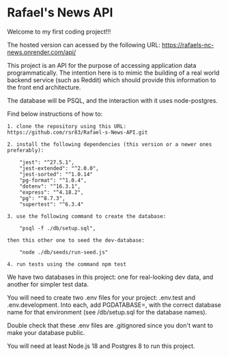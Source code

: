 # Rafael's News API

Welcome to my first coding project!!!

The hosted version can acessed by the following URL: https://rafaels-nc-news.onrender.com/api/

This project is an API for the purpose of accessing application data programmatically. The intention here is to mimic the building of a real world backend service (such as Reddit) which should provide this information to the front end architecture.

The database will be PSQL, and the interaction with it uses node-postgres.

Find below instructions of how to:

    1. clone the repository using this URL: https://github.com/rsr83/Rafael-s-News-API.git

    2. install the following dependencies (this version or a newer ones preferably):

        "jest": "^27.5.1",
        "jest-extended": "^2.0.0",
        "jest-sorted": "^1.0.14"
        "pg-format": "^1.0.4",
        "dotenv": "^16.3.1",
        "express": "^4.18.2",
        "pg": "^8.7.3",
        "supertest": "^6.3.4"

    3. use the following command to create the database:

        "psql -f ./db/setup.sql",

    then this other one to seed the dev-database:

        "node ./db/seeds/run-seed.js"

    4. run tests using the command npm test

We have two databases in this project: one for real-looking dev data, and another for simpler test data.

You will need to create two .env files for your project: .env.test and .env.development. Into each, add PGDATABASE=, with the correct database name for that environment (see /db/setup.sql for the database names).

Double check that these .env files are .gitignored since you don't want to make your database public.

You will need at least Node.js 18 and Postgres 8 to run this project.
